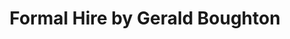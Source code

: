 ---
title: "Formal Hire by Gerald Boughton"
url: /bury-st-edmunds/formal-hire-by-gerald-boughton/
shop: clothes
---